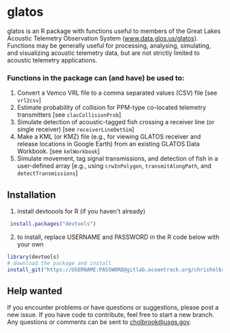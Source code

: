 # glatos

glatos is an R package with functions useful to members of the Great Lakes Acoustic Telemetry Observation System (www.data.glos.us/glatos). Functions may be generally useful for processing, analysing, simulating, and visualizing acoustic telemetry data, but are not strictly limited to acoustic telemetry applications.

### Functions in the package can (and have) be used to:
1. Convert a Vemco VRL file to a comma separated values (CSV) file [see `vrl2csv`]
2. Estimate probability of collision for PPM-type co-located telemetry transmitters [see `clacCollisionProb`]
3. Simulate detection of acoustic-tagged fish crossing a receiver line (or single receiver) [see `receiverLineDetSim`]
4. Make a KML (or KMZ) file (e.g., for viewing GLATOS receiver and release locations in Google Earth) from an existing GLATOS Data Workbook. [see `kmlWorkbook`]
5. Simulate movement, tag signal transmissions, and detection of fish in a user-defined array [e.g., using `crwInPolygon`, `transmitAlongPath`, and `detectTransmissions`]


## Installation

1. install devtoools for R (if you haven't already)
```R
 install.packages("devtools")
```

2. to install, replace USERNAME and PASSWORD in the R code below with your own 
``` R
library(devtools)
# download the package and install
install_git("https://USERNAME:PASSWORD@gitlab.oceantrack.org/chrisholbrook/glatos.git")
```


## Help wanted
If you encounter problems or have questions or suggestions, please post a new issue. If you have code to contribute, feel free to start a new branch. Any questions or comments can be sent to cholbrook@usgs.gov.
